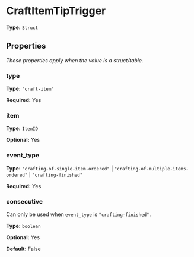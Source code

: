 # CraftItemTipTrigger

**Type:** `Struct`

## Properties

*These properties apply when the value is a struct/table.*

### type

**Type:** `"craft-item"`

**Required:** Yes

### item

**Type:** `ItemID`

**Optional:** Yes

### event_type

**Type:** `"crafting-of-single-item-ordered"` | `"crafting-of-multiple-items-ordered"` | `"crafting-finished"`

**Required:** Yes

### consecutive

Can only be used when `event_type` is `"crafting-finished"`.

**Type:** `boolean`

**Optional:** Yes

**Default:** False

